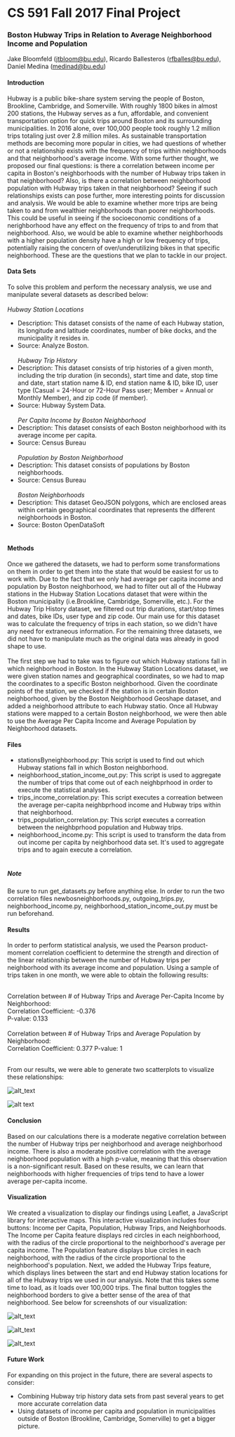 # CS 591 Fall 2017 Final Project
### Boston Hubway Trips in Relation to Average Neighborhood Income and Population 
Jake Bloomfeld (jtbloom@bu.edu), Ricardo Ballesteros (rfballes@bu.edu), Daniel Medina (medinad@bu.edu)

#### Introduction
Hubway is a public bike-share system serving the people of Boston, Brookline, Cambridge, and Somerville. With roughly 1800 bikes in almost 200 stations, the Hubway serves as a fun, affordable, and convenient transportation option for quick trips around Boston and its surrounding municipalities. In 2016 alone, over 100,000 people took roughly 1.2 million trips totaling just over 2.8 million miles. As sustainable transportation methods are becoming more popular in cities, we had questions of whether or not a relationship exists with the frequency of trips within neighborhoods and that neighborhood's average income. With some further thought, we proposed our final questions: is there a correlation between income per capita in Boston's neighborhoods with the number of Hubway trips taken in that neighborhood? Also, is there a correlation between neighborhood population with Hubway trips taken in that neighborhood? Seeing if such relationships exists can pose further, more interesting points for discussion and analysis. We would be able to examine whether more trips are being taken to and from wealthier neighborhoods than poorer neighborhoods. This could be useful in seeing if the socioeconomic conditions of a nerighborhood have any effect on the frequency of trips to and from that neighborhood. Also, we would be able to examine whether neighborhoods with a higher population density have a high or low frequency of trips, potentially raising the concern of over/underutilizing bikes in that specific neighborhood. These are the questions that we plan to tackle in our project.

#### Data Sets
To solve this problem and perform the necessary analysis, we use and manipulate several datasets as described below:
<br><br>
*Hubway Station Locations* <br>
* Description: This dataset consists of the name of each Hubway station, its longitude and latitude coordinates, number of bike docks, and the municipality it resides in.
* Source: Analyze Boston.
<br><br>
*Hubway Trip History* <br>
* Description: This dataset consists of trip histories of a given month, including the trip duration (in seconds), start time and date, stop time and date, start station name & ID, end station name & ID, bike ID, user type (Casual = 24-Hour or 72-Hour Pass user; Member = Annual or Monthly Member), and zip code (if member). 
* Source: Hubway System Data.
<br><br>
*Per Capita Income by Boston Neighborhood* <br>
* Description: This dataset consists of each Boston neighborhood with its average income per capita. 
* Source: Census Bureau
<br><br>
*Population by Boston Neighborhood* <br>
* Description: This dataset consists of populations by Boston neighborhoods.
* Source: Census Bureau
<br><br>
*Boston Neighborhoods* <br>
* Description: This dataset GeoJSON polygons, which are enclosed areas within certain geographical coordinates that represents the different neighborhoods in Boston.
* Source: Boston OpenDataSoft
<br><br>

#### Methods
Once we gathered the datasets, we had to perform some transformations on them in order to get them into the state that would be easiest for us to work with. Due to the fact that we only had average per capita income and population by Boston neighborhood, we had to filter out all of the Hubway stations in the Hubway Station Locations dataset that were within the Boston municipality (i.e.Brookline, Cambridge, Somerville, etc.). For the Hubway Trip History dataset, we filtered out trip durations, start/stop times and dates, bike IDs, user type and zip code. Our main use for this dataset was to calculate the frequency of trips in each station, so we didn't have any need for extraneous information. For the remaining three datasets, we did not have to manipulate much as the original data was already in good shape to use.
<br><br>
The first step we had to take was to figure out which Hubway stations fall in which neighborhood in Boston. In the Hubway Station Locations dataset, we were given station names and geographical coordinates, so we had to map the coordinates to a specific Boston neighborhood. Given the coordinate points of the station, we checked if the station is in certain Boston neighborhood, given by the Boston Neighborhood Geoshape dataset, and added a neighborhood attribute to each Hubway statio. Once all Hubway stations were mapped to a certain Boston neighborhood, we were then able to use the Average Per Capita Income and Average Population by Neighborhood datasets.

#### Files
* stationsByneighborhood.py: This script is used to find out which Hubway stations fall in which Boston neighborhood. 
* neighborhood_station_income_out.py: This script is used to aggregate the number of trips that come out of each neighbprhood in order to execute the statistical analyses.
* trips_income_correlation.py: This script executes a correation between the average per-capita neighbprhood income and Hubway trips within that neighborhood.
* trips_population_correlation.py: This script executes a correation between the neighbprhood population and Hubway trips.
* neighborhood_income.py: This script is used to transform the data from out income per capita by neighborhood data set. It's used to aggregate trips and to again execute a correlation. <br><br>

##### Note
Be sure to run get_datasets.py before anything else.
In order to run the two correlation files newbosneighborhoods.py, outgoing_trips.py, neighborhood_income.py, neighborhood_station_income_out.py must be run beforehand.

#### Results
In order to perform statistical analysis, we used the Pearson product-moment correlation coefficient to determine the strength and direction of the linear relationship between the number of Hubway trips per neighborhood with its average income and population. Using a sample of trips taken in one month, we were able to obtain the following results: <br><br>

Correlation between # of Hubway Trips and Average Per-Capita Income by Neighborhood: <br>
Correlation Coefficient: -0.376  
P-value: 0.133
<br>
<br>
Correlation between # of Hubway Trips and Average Population by Neighborhood: <br>
Correlation Coefficient: 0.377
P-value: 1
<br>
<br>

From our results, we were able to generate two scatterplots to visualize these relationships:

![alt_text](https://github.com/rfballesteros/course-2017-fal-proj/blob/master/jtbloom_rfballes_medinad/trips-income%20correlation.png "Correlation between Hubway Trips and Average Per-Capita Income by Neighborhood")
 
![alt text](https://github.com/rfballesteros/course-2017-fal-proj/blob/master/jtbloom_rfballes_medinad/trips-population%20correlation.png "Correlation between Hubway Trips and Average Neighborhood Population")


#### Conclusion
Based on our calculations there is a moderate negative correlation between the number of Hubway trips per neighborhood and average neighborhood income. There is also a moderate positive correlation with the average neighborhood population with a high p-value, meaning that this observation is a non-significant result. Based on these results, we can learn that neighborhoods with higher frequencies of trips tend to have a lower average per-capita income. 

#### Visualization
We created a visualization to display our findings using Leaflet, a JavaScript library for interactive maps. This interactive visualization includes four buttons: Income per Capita, Population, Hubway Trips, and Neighborhoods. The Income per Capita feature displays red circles in each neighborhood, with the radius of the circle proportional to the neighborhood's average per capita income. The Population feature displays blue circles in each neighborhood, with the radius of the circle proportional to the neighborhood's population. Next, we added the Hubway Trips feature, which displays lines between the start and end Hubway station locations for all of the Hubway trips we used in our analysis. Note that this takes some time to load, as it loads over 100,000 trips. The final button toggles the neighborhood borders to give a better sense of the area of that neighborhood. See below for screenshots of our visualization:

![alt_text](https://github.com/rfballesteros/course-2017-fal-proj/blob/master/jtbloom_rfballes_medinad/visualization1.PNG)

![alt_text](https://github.com/rfballesteros/course-2017-fal-proj/blob/master/jtbloom_rfballes_medinad/visualization2.PNG)

![alt_text](https://github.com/rfballesteros/course-2017-fal-proj/blob/master/jtbloom_rfballes_medinad/visualization3.png)


#### Future Work
For expanding on this project in the future, there are several aspects to consider:
* Combining Hubway trip history data sets from past several years to get more accurate correlation data
* Using datasets of income per capita and population in municipalities outside of Boston (Brookline, Cambridge, Somerville) to get a bigger picture.
